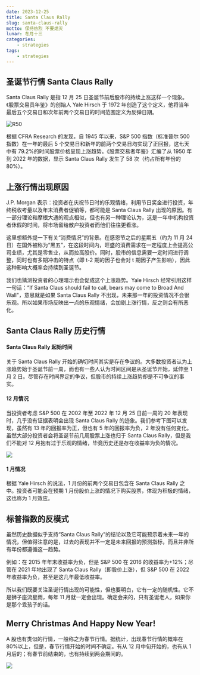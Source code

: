 ```yaml
---
date: 2023-12-25
title: Santa Claus Rally
slug: santa-claus-rally
motto: 保持热烈 不要熄灭
lunar: 冬月十三
categories:
    - strategies
tags:
    - strategies
---
```


## 圣诞节行情 Santa Claus Rally
Santa Claus Rally 是指 12 月 25 日圣诞节前后股市的持续上涨这样一个现象。《股票交易员年鉴》的创始人 Yale Hirsch 于 1972 年创造了这个定义，他将当年最后五个交易日和次年前两个交易日的时间范围定义为反弹日期。


![R50](https://images.jieyu.ai/images/2023/12/santa-claus.png)

根据 CFRA Research 的发现，自 1945 年以来，S&P 500 指数（标准普尔 500 指数）在一年的最后 5 个交易日和新年的前两个交易日均实现了正回报，这七天中有 79.2%的时间股票价格呈现上涨趋势。《股票交易者年鉴》汇编了从 1950 年到 2022 年的数据，显示 Santa Claus Rally 发生了 58 次（约占所有年份的 80%）。

## 上涨行情出现原因
J.P. Morgan 表示：投资者在庆祝节日时的乐观情绪，利用节日奖金进行投资，年终税收考量以及年末消费者促销等，都可能是 Santa Claus Rally 出现的原因。有一部分理论和摩根大通的观点相似，但也有另一种理论认为，这是一年中机构投资者休假的时间，将市场留给散户投资者而他们往往更看涨。

这里想额外提一下有关“消费情况”的背景。在感恩节之后的星期五（约为 11 月 24 日）在国外被称为“黑五”，在这段时间内，旺盛的消费需求在一定程度上会提高公司业绩，尤其是零售业，从而拉高股价。同时，股市的信息需要一定时间进行调整，同时也有多期冲击的特点（即 t-2 期的因子也会对 t 期因子产生影响），因此这种影响大概率会持续到圣诞节。

我们也猜测投资者的心理暗示也会促成这个上涨趋势。Yale Hirsch 经常引用这样一句话：“If Santa Claus should fail to call, bears may come to Broad And Wall"，意思就是如果 Santa Claus Rally 不出现，未来那一年的投资情况不会很乐观。所以如果市场反映出一点的乐观情绪，会加剧上涨行情，反之则会有所恶化。

## Santa Claus Rally 历史行情

#### Santa Claus Rally 起始时间 

关于 Santa Claus Rally 开始的确切时间其实是存在争议的。大多数投资者认为上涨趋势始于圣诞节前一周，而也有一些人认为时间区间是从圣诞节开始，延伸至 1 月 2 日。尽管存在时间界定的争议，但股市的持续上涨趋势却是不可争议的事实。


#### 12 月情况

当投资者考虑 S&P 500 在 2002 年至 2022 年 12 月 25 日前一周的 20 年表现时，几乎没有证据表明会出现 Santa Claus Rally 的迹象。我们参考下图可以发现，虽然有 13 年的回报率为正，但也有 5 年的回报率为负，2 年没有任何变化。虽然大部分投资者会将圣诞节前几周股票上涨也归于 Santa Claus Rally，但是我们不能对 12 月抱有过于乐观的情绪，毕竟历史还是存在收益率为负的情况。

![](https://images.jieyu.ai/images/2023/12/sp500_before_chrismas.png)

#### 1 月情况

根据 Yale Hirsch 的说法，1 月份的前两个交易日包含在 Santa Claus Rally 之中。投资者可能会在预期 1 月份股价上涨的情况下购买股票，体现为积极的情绪，这也称为 1 月效应。

## 标普指数的反模式

虽然历史数据似乎支持“Santa Claus Rally”的结论以及它可能预示着未来一年的情况，但值得注意的是，过去的表现并不一定是未来回报的预测指标，而且并非所有年份都遵循这一趋势。

例如：在 2015 年年末收益率为负，但是 S&P 500 在 2016 的收益率为+12%；尽管在 2021 年地出现了 Santa Claus Rally（即股价上涨），但 S&P 500 在 2022 年收益率为负，甚至是这几年最低收益率。

所以我们既要关注圣诞行情出现的可能性，但也要明白，它有一定的随机性。它不是狮子座流星雨，每年 11 月就一定会出现。确定会来的，只有圣诞老人，如果你是那个乖孩子的话。

## Merry Christmas And Happy New Year!

A 股也有类似的行情，一般称之为春节行情。据统计，出现春节行情的概率在 80%以上，但是，春节行情开始的时间不确定。有从 12 月中旬开始的，也有从 1 月后的；有春节前结束的，也有持续到两会期间的。

![](https://images.jieyu.ai/images/2023/12/merry-christmas.jpg)
